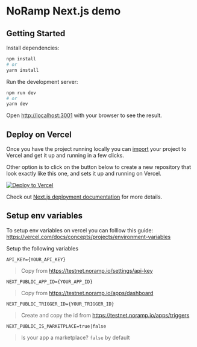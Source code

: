 # NoRamp Next.js demo

## Getting Started

Install dependencies:

```bash
npm install
# or
yarn install
```

Run the development server:

```bash
npm run dev
# or
yarn dev
```

Open [http://localhost:3001](http://localhost:3001) with your browser to see the result.

## Deploy on Vercel

Once you have the project running locally you can [import](https://vercel.com/import/git) your project to Vercel and get it up and running in a few clicks.

Other option is to click on the button below to create a new repository that look exactly like this one, and sets it up and running on Vercel.

[![Deploy to Vercel](https://vercel.com/button)](https://vercel.com/import/project?template=https://github.com/noramp/noramp-demo-nextjs/tree/main)

Check out [Next.js deployment documentation](https://nextjs.org/docs/deployment) for more details.

## Setup env variables

To setup env variables on vercel you can folllow this guide: https://vercel.com/docs/concepts/projects/environment-variables

Setup the following variables

`API_KEY={YOUR_API_KEY}`

> Copy from https://testnet.noramp.io/settings/api-key

`NEXT_PUBLIC_APP_ID={YOUR_APP_ID}`

> Copy from https://testnet.noramp.io/apps/dashboard

`NEXT_PUBLIC_TRIGGER_ID={YOUR_TRIGGER_ID}`

> Create and copy the id from https://testnet.noramp.io/apps/triggers

`NEXT_PUBLIC_IS_MARKETPLACE=true|false`

> Is your app a marketplace? `false` by default

